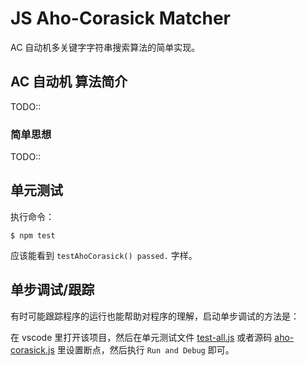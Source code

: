# JS Aho-Corasick Matcher

AC 自动机多关键字字符串搜索算法的简单实现。

## AC 自动机 算法简介

TODO::

### 简单思想

TODO::

## 单元测试

执行命令：

`$ npm test`

应该能看到 `testAhoCorasick() passed.` 字样。

## 单步调试/跟踪

有时可能跟踪程序的运行也能帮助对程序的理解，启动单步调试的方法是：

在 vscode 里打开该项目，然后在单元测试文件 [test-all.js](./test/test-all.js) 或者源码 [aho-corasick.js](./src/aho-corasick.js) 里设置断点，然后执行 `Run and Debug` 即可。
